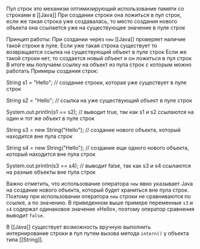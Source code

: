 Пул строк это механизм оптимизирующий использование памяти со строками в [[Java]]
При создании строки она ложиться в пул строк, если же такая строка уже создавалась, то место создания нового объекта она ссылается уже на существующее значение в пуле строк

Принцип работы:
При создании через `new` [[Java]] проверяет наличие такой строки в пуле.
Если уже такая строка существует то возвращается ссылка на существующий объект в пуле строк
Если же такой строки нет, то создается новый объект и он ложиться в пул строк
В итоге мы получаем ссылку на объект из пула строк с которым можно работать
Примеры создания строк:

String s1 = "Hello"; // создание строки, которая уже существует в пуле строк

String s2 = "Hello"; // ссылка на уже существующий объект в пуле строк

System.out.println(s1 == s2); // выводит true, так как s1 и s2 ссылаются на один и тот же объект в пуле строк

String s3 = new String("Hello"); // создание нового объекта, который находится вне пула строк

String s4 = new String("Hello"); // создание еще одного нового объекта, который находится вне пула строк

System.out.println(s3 == s4); // выводит false, так как s3 и s4 ссылаются на разные объекты вне пула строк

Важно отметить, что использование оператора `new` явно указывает Java на создание нового объекта, который будет храниться вне пула строк. Поэтому при использовании оператора `new` строки не сравниваются по ссылке, а по значению. В приведенном выше примере переменные `s3` и `s4` содержат одинаковое значение «Hello», поэтому оператор сравнения выводит `false`.

В [[Java]] существует возможность вручную выполнить интернирование строки в пул путем вызова метода `intern()` у объекта типа [[String]].